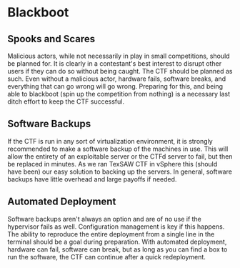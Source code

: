 # Blackboot

## Spooks and Scares
Malicious actors, while not necessarily in play in small competitions, should be planned for. It is clearly in a contestant's best interest to disrupt other users if they can do so without being caught. The CTF should be planned as such. Even without a malicious actor, hardware fails, software breaks, and everything that can go wrong will go wrong. Preparing for this, and being able to blackboot (spin up the competition from nothing) is a necessary last ditch effort to keep the CTF successful.

## Software Backups
If the CTF is run in any sort of virtualization environment, it is strongly recommended to make a software backup of the machines in use. This will allow the entirety of an exploitable server or the CTFd server to fail, but then be replaced in minutes. As we ran TexSAW CTF in vSphere this (should have been) our easy solution to backing up the servers. In general, software backups have little overhead and large payoffs if needed.

## Automated Deployment
Software backups aren't always an option and are of no use if the hypervisor fails as well. Configuration management is key if this happens. The ability to reproduce the entire deployment from a single line in the terminal should be a goal during preparation. With automated deployment, hardware can fail, software can break, but as long as you can find a box to run the software, the CTF can continue after a quick redeployment.
